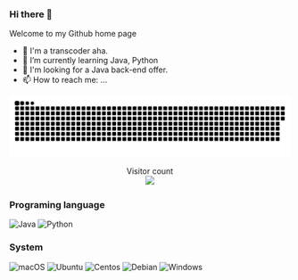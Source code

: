 ### Hi there 👋
Welcome to my Github home page

- 🔭 I'm a transcoder aha.
- 🌱 I’m currently learning Java, Python
- 🤔 I'm looking for a Java back-end offer.
- 📫 How to reach me: ...

<a href=#><img src="contributions.svg"></a>

<p align="center"> 
  Visitor count<br>
  <img src="https://profile-counter.glitch.me/yijiuchow/count.svg" />
</p>

### Programing language

![Java](https://img.shields.io/static/v1?style=for-the-badge&message=Java&color=347e9c&logo=Java&logoColor=ffffff&label=)
![Python](https://img.shields.io/static/v1?style=for-the-badge&message=Python&color=336e9d&logo=Python&logoColor=ffffff&label=)

### System

![macOS](https://img.shields.io/static/v1?style=for-the-badge&message=macOS&color=000000&logo=macOS&logoColor=ffffff&label=) 
![Ubuntu](https://img.shields.io/static/v1?style=for-the-badge&message=Ubuntu&color=d64614&logo=Ubuntu&logoColor=ffffff&label=) 
![Centos](https://img.shields.io/static/v1?style=for-the-badge&message=Centos&color=A81D33&logo=Centos&logoColor=ffffff&label=) 
![Debian](https://img.shields.io/static/v1?style=for-the-badge&message=Debian&color=A81D33&logo=Debian&logoColor=ffffff&label=) 
![Windows](https://img.shields.io/static/v1?style=for-the-badge&message=Windows&color=339af0&logo=Windows&logoColor=ffffff&label=)

<!--**YiJiuChow/yijiuchow** is a ✨ _special_ ✨ repository because its `README.md` (this file) appears on your GitHub profile.-->
<!--- 🔭 I’m currently working on ...-->
<!--- 👯 I’m looking to collaborate on ...  - 💬 Ask me about ...  - 😄 Pronouns: ...  - ⚡ Fun fact: ...-->
